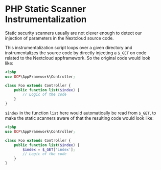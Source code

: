 # PHP Static Scanner Instrumentalization

Static security scanners usually are not clever enough to detect our injection of parameters in the Nextcloud source code.

This instrumentalization script loops over a given directory and instrumentalizes the source code by directly injecting
a `$_GET` on code related to the Nextcloud appframework. So the original code would look like:

```php
<?php
use OCP\AppFramework\Controller;

class Foo extends Controller {
    public function list($index) {
        // Logic of the code
    }
}
```

`$index` in the function `list` here would automatically be read from `$_GET`, to make the static scanners aware of that
the resulting code would look like:

```php
<?php
use OCP\AppFramework\Controller;

class Foo extends Controller {
    public function list($index) {
        $index = $_GET['index'];
        // Logic of the code
    }
}
```
